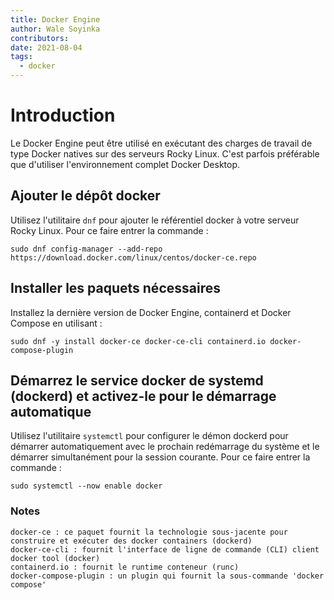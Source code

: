 ```yaml
---
title: Docker Engine
author: Wale Soyinka
contributors:
date: 2021-08-04
tags:
  - docker
---
```


# Introduction

Le Docker Engine peut être utilisé en exécutant des charges de travail de type Docker natives sur des serveurs Rocky Linux. C'est parfois préférable que d'utiliser l'environnement complet Docker Desktop.

## Ajouter le dépôt docker

Utilisez l'utilitaire `dnf` pour ajouter le référentiel docker à votre serveur Rocky Linux. Pour ce faire entrer la commande :

```
sudo dnf config-manager --add-repo https://download.docker.com/linux/centos/docker-ce.repo
```

## Installer les paquets nécessaires

Installez la dernière version de Docker Engine, containerd et Docker Compose en utilisant :

```
sudo dnf -y install docker-ce docker-ce-cli containerd.io docker-compose-plugin
```

## Démarrez le service docker de systemd (dockerd) et activez-le pour le démarrage automatique

Utilisez l'utilitaire `systemctl` pour configurer le démon dockerd pour démarrer automatiquement avec le prochain redémarrage du système et le démarrer simultanément pour la session courante. Pour ce faire entrer la commande :

```
sudo systemctl --now enable docker
```


### Notes

```
docker-ce : ce paquet fournit la technologie sous-jacente pour construire et exécuter des docker containers (dockerd) 
docker-ce-cli : fournit l'interface de ligne de commande (CLI) client docker tool (docker)
containerd.io : fournit le runtime conteneur (runc)
docker-compose-plugin : un plugin qui fournit la sous-commande 'docker compose' 

```



